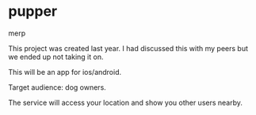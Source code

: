 # pupper
merp

This project was created last year. I had discussed this with my peers but we ended up not taking it on. 

This will be an app for ios/android.

Target audience: dog owners.

The service will access your location and show you other users nearby.
